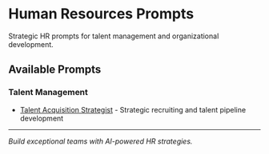 # Human Resources Prompts

Strategic HR prompts for talent management and organizational development.

## Available Prompts

### Talent Management
- [Talent Acquisition Strategist](./talent-acquisition-strategist.md) - Strategic recruiting and talent pipeline development

---

*Build exceptional teams with AI-powered HR strategies.*